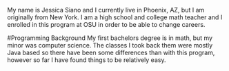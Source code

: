 My name is Jessica Siano and I currently live in Phoenix, AZ, but I am originally from New York.  I am a high school and college math teacher and I enrolled in this program at OSU in order to be able to change careers.

#Programming Background
My first bachelors degree is in math, but my minor was computer science.  The classes I took back them were mostly Java based so there have been some differences than with this program, however so far I have found things to be relatively easy.  
